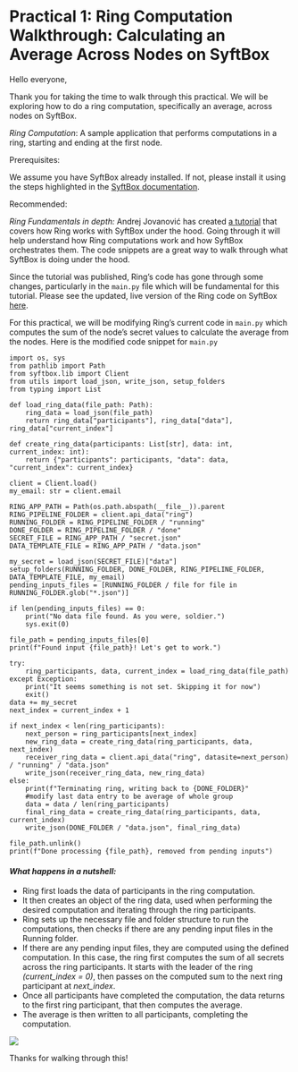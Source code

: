 # Practical 1: Ring Computation Walkthrough: Calculating an Average Across Nodes on SyftBox

Hello everyone,

Thank you for taking the time to walk through this practical. We will be exploring how to do a ring computation, specifically an average, across nodes on SyftBox.

_Ring Computation_: A sample application that performs computations in a ring, starting and ending at the first node.

Prerequisites:

We assume you have SyftBox already installed. If not, please install it using the steps highlighted in the [SyftBox documentation](https://syftbox-documentation.openmined.org/#install-syftbox).

Recommended:

_Ring Fundamentals in depth:_ Andrej Jovanović has created [a tutorial](https://syftbox.openmined.org/datasites/andrej@jovanovic.co.za/tutorial/create_your_ring.html) that covers how Ring works with SyftBox under the hood. Going through it will help understand how Ring computations work and how SyftBox orchestrates them. The code snippets are a great way to walk through what SyftBox is doing under the hood.

Since the tutorial was published, Ring’s code has gone through some changes, particularly in the `main.py` file which will be fundamental for this tutorial. Please see the updated, live version of the Ring code on SyftBox [here](https://github.com/OpenMined/ring/blob/main/main.py).

For this practical, we will be modifying Ring’s current code in `main.py` which computes the sum of the node’s secret values to calculate the average from the nodes. Here is the modified code snippet for `main.py`

```
import os, sys
from pathlib import Path
from syftbox.lib import Client
from utils import load_json, write_json, setup_folders
from typing import List

def load_ring_data(file_path: Path):
    ring_data = load_json(file_path)
    return ring_data["participants"], ring_data["data"], ring_data["current_index"]

def create_ring_data(participants: List[str], data: int, current_index: int):
    return {"participants": participants, "data": data, "current_index": current_index}

client = Client.load()
my_email: str = client.email

RING_APP_PATH = Path(os.path.abspath(__file__)).parent
RING_PIPELINE_FOLDER = client.api_data("ring")
RUNNING_FOLDER = RING_PIPELINE_FOLDER / "running"
DONE_FOLDER = RING_PIPELINE_FOLDER / "done"
SECRET_FILE = RING_APP_PATH / "secret.json"
DATA_TEMPLATE_FILE = RING_APP_PATH / "data.json"

my_secret = load_json(SECRET_FILE)["data"]
setup_folders(RUNNING_FOLDER, DONE_FOLDER, RING_PIPELINE_FOLDER, DATA_TEMPLATE_FILE, my_email)
pending_inputs_files = [RUNNING_FOLDER / file for file in RUNNING_FOLDER.glob("*.json")]

if len(pending_inputs_files) == 0:
    print("No data file found. As you were, soldier.")
    sys.exit(0)

file_path = pending_inputs_files[0]
print(f"Found input {file_path}! Let's get to work.")

try:
    ring_participants, data, current_index = load_ring_data(file_path)
except Exception:
    print("It seems something is not set. Skipping it for now")
    exit()
data += my_secret
next_index = current_index + 1

if next_index < len(ring_participants):
    next_person = ring_participants[next_index]
    new_ring_data = create_ring_data(ring_participants, data, next_index)
    receiver_ring_data = client.api_data("ring", datasite=next_person) / "running" / "data.json"
    write_json(receiver_ring_data, new_ring_data)
else:
    print(f"Terminating ring, writing back to {DONE_FOLDER}"
    #modify last data entry to be average of whole group
    data = data / len(ring_participants)
    final_ring_data = create_ring_data(ring_participants, data, current_index)
    write_json(DONE_FOLDER / "data.json", final_ring_data)

file_path.unlink()
print(f"Done processing {file_path}, removed from pending inputs")
```

#### _What happens in a nutshell:_

- Ring first loads the data of participants in the ring computation.
- It then creates an object of the ring data, used when performing the desired computation and iterating through the ring participants.
- Ring sets up the necessary file and folder structure to run the computations, then checks if there are any pending input files in the Running folder.
- If there are any pending input files, they are computed using the defined computation. In this case, the ring first computes the sum of all secrets across the ring participants. It starts with the leader of the ring _(current_index = 0)_, then passes on the computed sum to the next ring participant at _next_index_.
- Once all participants have completed the computation, the data returns to the first ring participant, that then computes the average.
- The average is then written to all participants, completing the computation.

![](https://media.giphy.com/media/v1.Y2lkPTc5MGI3NjExNTgycm1uYXpzN205dmQ4aWg3MWozczB4bmE1Z2k0ZGU3MHYzbHV4aSZlcD12MV9naWZzX3NlYXJjaCZjdD1n/zMrgi3bj97yKn44Z5a/giphy.gif)

Thanks for walking through this!
